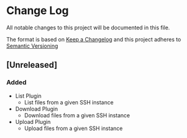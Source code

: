 # Change Log

All notable changes to this project will be documented in this file.

The format is based on [Keep a Changelog](http://keepachangelog.com/) and this project adheres to [Semantic Versioning](https://semver.org/)

## [Unreleased]

### Added

- List Plugin
  - List files from a given SSH instance
- Download Plugin
  - Download files from a given SSH instance
- Upload Plugin
  - Upload files from a given SSH instance
